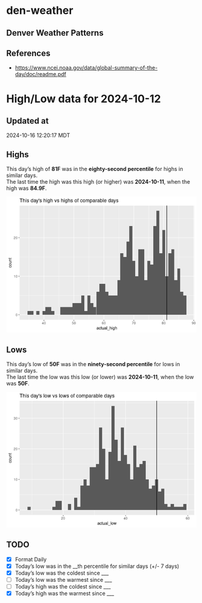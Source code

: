 # den-weather


## Denver Weather Patterns

## References

- <https://www.ncei.noaa.gov/data/global-summary-of-the-day/doc/readme.pdf>

# High/Low data for 2024-10-12

## Updated at

2024-10-16 12:20:17 MDT

## Highs

This day’s high of **81F** was in the **eighty-second percentile** for
highs in similar days.  
The last time the high was this high (or higher) was **2024-10-11**,
when the high was **84.9F**.

![](readme_files/figure-commonmark/unnamed-chunk-4-1.png)

## Lows

This day’s low of **50F** was in the **ninety-second percentile** for
lows in similar days.  
The last time the low was this low (or lower) was **2024-10-11**, when
the low was **50F**.

![](readme_files/figure-commonmark/unnamed-chunk-6-1.png)

## TODO

- [x] Format Daily
- [x] Today’s low was in the \_\_th percentile for similar days (+/- 7
  days)
- [x] Today’s low was the coldest since \_\_\_
- [ ] Today’s low was the warmest since \_\_\_
- [ ] Today’s high was the coldest since \_\_\_
- [x] Today’s high was the warmest since \_\_\_
